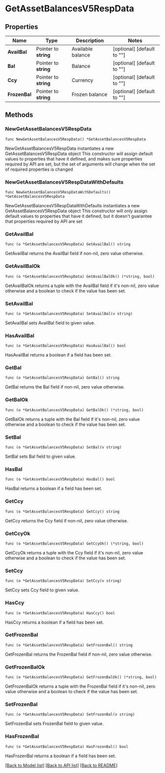# GetAssetBalancesV5RespData

## Properties

Name | Type | Description | Notes
------------ | ------------- | ------------- | -------------
**AvailBal** | Pointer to **string** | Available balance | [optional] [default to ""]
**Bal** | Pointer to **string** | Balance | [optional] [default to ""]
**Ccy** | Pointer to **string** | Currency | [optional] [default to ""]
**FrozenBal** | Pointer to **string** | Frozen balance | [optional] [default to ""]

## Methods

### NewGetAssetBalancesV5RespData

`func NewGetAssetBalancesV5RespData() *GetAssetBalancesV5RespData`

NewGetAssetBalancesV5RespData instantiates a new GetAssetBalancesV5RespData object
This constructor will assign default values to properties that have it defined,
and makes sure properties required by API are set, but the set of arguments
will change when the set of required properties is changed

### NewGetAssetBalancesV5RespDataWithDefaults

`func NewGetAssetBalancesV5RespDataWithDefaults() *GetAssetBalancesV5RespData`

NewGetAssetBalancesV5RespDataWithDefaults instantiates a new GetAssetBalancesV5RespData object
This constructor will only assign default values to properties that have it defined,
but it doesn't guarantee that properties required by API are set

### GetAvailBal

`func (o *GetAssetBalancesV5RespData) GetAvailBal() string`

GetAvailBal returns the AvailBal field if non-nil, zero value otherwise.

### GetAvailBalOk

`func (o *GetAssetBalancesV5RespData) GetAvailBalOk() (*string, bool)`

GetAvailBalOk returns a tuple with the AvailBal field if it's non-nil, zero value otherwise
and a boolean to check if the value has been set.

### SetAvailBal

`func (o *GetAssetBalancesV5RespData) SetAvailBal(v string)`

SetAvailBal sets AvailBal field to given value.

### HasAvailBal

`func (o *GetAssetBalancesV5RespData) HasAvailBal() bool`

HasAvailBal returns a boolean if a field has been set.

### GetBal

`func (o *GetAssetBalancesV5RespData) GetBal() string`

GetBal returns the Bal field if non-nil, zero value otherwise.

### GetBalOk

`func (o *GetAssetBalancesV5RespData) GetBalOk() (*string, bool)`

GetBalOk returns a tuple with the Bal field if it's non-nil, zero value otherwise
and a boolean to check if the value has been set.

### SetBal

`func (o *GetAssetBalancesV5RespData) SetBal(v string)`

SetBal sets Bal field to given value.

### HasBal

`func (o *GetAssetBalancesV5RespData) HasBal() bool`

HasBal returns a boolean if a field has been set.

### GetCcy

`func (o *GetAssetBalancesV5RespData) GetCcy() string`

GetCcy returns the Ccy field if non-nil, zero value otherwise.

### GetCcyOk

`func (o *GetAssetBalancesV5RespData) GetCcyOk() (*string, bool)`

GetCcyOk returns a tuple with the Ccy field if it's non-nil, zero value otherwise
and a boolean to check if the value has been set.

### SetCcy

`func (o *GetAssetBalancesV5RespData) SetCcy(v string)`

SetCcy sets Ccy field to given value.

### HasCcy

`func (o *GetAssetBalancesV5RespData) HasCcy() bool`

HasCcy returns a boolean if a field has been set.

### GetFrozenBal

`func (o *GetAssetBalancesV5RespData) GetFrozenBal() string`

GetFrozenBal returns the FrozenBal field if non-nil, zero value otherwise.

### GetFrozenBalOk

`func (o *GetAssetBalancesV5RespData) GetFrozenBalOk() (*string, bool)`

GetFrozenBalOk returns a tuple with the FrozenBal field if it's non-nil, zero value otherwise
and a boolean to check if the value has been set.

### SetFrozenBal

`func (o *GetAssetBalancesV5RespData) SetFrozenBal(v string)`

SetFrozenBal sets FrozenBal field to given value.

### HasFrozenBal

`func (o *GetAssetBalancesV5RespData) HasFrozenBal() bool`

HasFrozenBal returns a boolean if a field has been set.


[[Back to Model list]](../README.md#documentation-for-models) [[Back to API list]](../README.md#documentation-for-api-endpoints) [[Back to README]](../README.md)


